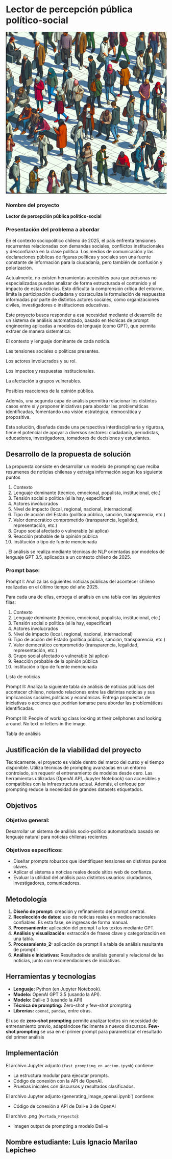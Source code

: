 # Lector de percepción pública político-social
![alt text](image.png)

### Nombre del proyecto
**Lector de percepción pública político-social**

### Presentación del problema a abordar
En el contexto sociopolítico chileno de 2025, el país enfrenta tensiones recurrentes relacionadas con demandas sociales, conflictos institucionales y desconfianza en la clase política. Los medios de comunicación y las declaraciones públicas de figuras políticas y sociales son una fuente constante de información para la ciudadanía, pero también de confusión y polarización.

Actualmente, no existen herramientas accesibles para que personas no especializadas puedan analizar de forma estructurada el contenido y el impacto de estas noticias. Esto dificulta la comprensión crítica del entorno, limita la participación ciudadana y obstaculiza la formulación de respuestas informadas por parte de distintos actores sociales, como organizaciones civiles, investigadores o instituciones educativas.

Este proyecto busca responder a esa necesidad mediante el desarrollo de un sistema de análisis automatizado, basado en técnicas de prompt engineering aplicadas a modelos de lenguaje (como GPT), que permita extraer de manera sistemática:

El contexto y lenguaje dominante de cada noticia.

Las tensiones sociales o políticas presentes.

Los actores involucrados y su rol.

Los impactos y respuestas institucionales.

La afectación a grupos vulnerables.

Posibles reacciones de la opinión pública.

Además, una segunda capa de análisis permitirá relacionar los distintos casos entre sí y proponer iniciativas para abordar las problemáticas identificadas, fomentando una visión estratégica, democrática y propositiva.

Esta solución, diseñada desde una perspectiva interdisciplinaria y rigurosa, tiene el potencial de apoyar a diversos sectores: ciudadanía, periodistas, educadores, investigadores, tomadores de decisiones y estudiantes.


## Desarrollo de la propuesta de solución

La propuesta consiste en desarrollar un modelo de prompting que reciba resumenes de noticias chilenas y extraiga información según los siguiente puntos
1. Contexto  
2. Lenguaje dominante (técnico, emocional, populista, institucional, etc.)  
3. Tensión social o política (si la hay, especificar)  
4. Actores involucrados  
5. Nivel de impacto (local, regional, nacional, internacional)  
6. Tipo de acción del Estado (política pública, sanción, transparencia, etc.)  
7. Valor democrático comprometido (transparencia, legalidad, representación, etc.)
8. Grupo social afectado o vulnerable (si aplica)
9. Reacción probable de la opinión pública  
10. Institución o tipo de fuente mencionada

. El análisis se realiza mediante técnicas de NLP orientadas por modelos de lenguaje  GPT 3.5, aplicados a un contexto chileno de 2025.

### Prompt base:

Prompt I:
Analiza las siguientes noticias públicas del acontecer chileno realizadas en el último tiempo del año 2025.

Para cada una de ellas, entrega el análisis en una tabla con las siguientes filas:

1. Contexto  
2. Lenguaje dominante (técnico, emocional, populista, institucional, etc.)  
3. Tensión social o política (si la hay, especificar)  
4. Actores involucrados  
5. Nivel de impacto (local, regional, nacional, internacional)  
6. Tipo de acción del Estado (política pública, sanción, transparencia, etc.)  
7. Valor democrático comprometido (transparencia, legalidad, representación, etc.)
8. Grupo social afectado o vulnerable (si aplica)
9. Reacción probable de la opinión pública  
10. Institución o tipo de fuente mencionada

Lista de noticias

Prompt II:
Analiza la siguiente tabla de análisis de noticias públicas del acontecer chileno, notando relaciones entre las distintas noticias y sus implicancias sociales,políticas y económicas.
Entrega propuestas de iniciativas o acciones que podrían tomarse para abordar las problemáticas identificadas.

Prompt III:
People of working class looking at their cellphones and looking around. No text or letters in the image.

Tabla de análisis

## Justificación de la viabilidad del proyecto

Técnicamente, el proyecto es viable dentro del marco del curso y el tiempo disponible. Utiliza técnicas de prompting avanzadas en un entorno controlado, sin requerir el entrenamiento de modelos desde cero. Las herramientas utilizadas (OpenAI API, Jupyter Notebook) son accesibles y compatibles con la infraestructura actual. Además, el enfoque por prompting reduce la necesidad de grandes datasets etiquetados.

## Objetivos

### Objetivo general:
Desarrollar un sistema de análisis socio-político automatizado basado en lenguaje natural para noticias chilenas recientes.

### Objetivos específicos:
- Diseñar prompts robustos que identifiquen tensiones en distintos puntos claves.
- Aplicar el sistema a noticias reales desde sitios web de confianza.
- Evaluar la utilidad del análisis para distintos usuarios: ciudadanos, investigadores, comunicadores.

## Metodología

1. **Diseño de prompt:** creación y refinamiento del prompt central.
2. **Recolección de datos:** uso de noticias reales en medios nacionales confiables. Es esta fase, se ingresas de forma manual.
3. **Procesamiento:** aplicación del prompt I a los textos mediante GPT.
4. **Análisis y visualización:** extracción de frases clave y categorización en una tabla.
5. **Procesamiento_2:** aplicación de prompt II a tabla de análisis resultante de prompt I
6. **Análisis e Iniciativas:** Resultados de análisis general y relacional de las noticias, junto con recomendaciones de iniciativas. 

## Herramientas y tecnologías

- **Lenguaje:** Python (en Jupyter Notebook).
- **Modelo:** OpenAI GPT 3.5 (usando la API).
- **Modelo:** Dall-e 3 (usando la API)
- **Técnica de prompting:** Zero-shot y few-shot prompting.
- **Librerías:** `openai`, `pandas`, entre otras.


El uso de **zero-shot prompting** permite analizar textos sin necesidad de entrenamiento previo, adaptándose fácilmente a nuevos discursos.
 **Few-shot prompting** se usa en el primer prompt para parametrizar el resultado del primer análisis

## Implementación

El archivo Jupyter adjunto (`fast_prompting_en_accion.ipynb`) contiene:

- La estructura modular para ejecutar prompts.
- Código de conexión con la API de OpenAI.
- Pruebas iniciales con discursos y resultados clasificados.

El archivo Jupyter adjunto (generating_image_openai.ipynb`) contiene:
- Código de conexión a API de Dall-e 3 de OpenAI

El archivo .png (`Portada_Proyecto`):
- Imagen output de prompting a modelo Dall-e


## Nombre estudiante: Luis Ignacio Marilao Lepicheo